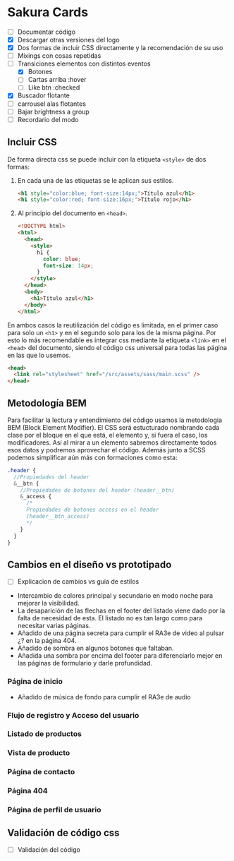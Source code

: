# Sakura Cards

- [ ] Documentar código
- [x] Descargar otras versiones del logo
- [x] Dos formas de incluir CSS directamente y la recomendación de su uso
- [ ] Mixings con cosas repetidas
- [ ] Transiciones elementos con distintos eventos
  - [x] Botones
  - [ ] Cartas arriba :hover
  - [ ] Like btn :checked
- [x] Buscador flotante
- [ ] carrousel alas flotantes
- [ ] Bajar brightness a group
- [ ] Recordario del modo

## Incluir CSS

De forma directa css se puede incluir con la etiqueta `<style>` de dos formas:

1. En cada una de las etiquetas se le aplican sus estilos.

   ```html
   <h1 style="color:blue; font-size:14px;">Título azul</h1>
   <h1 style="color:red; font-size:16px;">Título rojo</h1>
   ```

2. Al principio del documento en `<head>`.

   ```html
   <!DOCTYPE html>
   <html>
     <head>
       <style>
         h1 {
           color: blue;
           font-size: 14px;
         }
       </style>
     </head>
     <body>
       <h1>Título azul</h1>
     </body>
   </html>
   ```

En ambos casos la reutilización del código es limitada, en el primer caso para solo un `<h1>` y en el segundo solo para los de la misma página. Por esto lo más recomendable es integrar css mediante la etiqueta `<link>` en el `<head>` del documento, siendo el código css universal para todas las página en las que lo usemos.

```html
<head>
  <link rel="stylesheet" href="/src/assets/sass/main.scss" />
</head>
```

## Metodología BEM

Para facilitar la lectura y entendimiento del código usamos la metodologia BEM (Block Element Modifier). El CSS será estucturado nombrando cada clase por el bloque en el que está, el elemento y, si fuera el caso, los modificadores. Así al mirar a un elemento sabremos directamente todos esos datos y podremos aprovechar el código.
Además junto a SCSS podemos simplificar aún más con formaciones como esta:

```scss
.header {
  //Propiedades del header
  &__btn {
    //Propiedades de botones del header (header__btn)
    &_access {
      /*
      Propiedades de botones access en el header 
      (header__btn_access)
      */
    }
  }
}
```

## Cambios en el diseño vs prototipado

- [ ] Explicacion de cambios vs guia de estilos
- Intercambio de colores principal y secundario en modo noche para mejorar la visibilidad.
- La desaparición de las flechas en el footer del listado viene dado por la falta de necesidad de esta. El listado no es tan largo como para necesitar varias páginas.
- Añadido de una página secreta para cumplir el RA3e de video al pulsar ¿? en la página 404.
- Añadido de sombra en algunos botones que faltaban.
- Añadida una sombra por encima del footer para diferenciarlo mejor en las páginas de formulario y darle profundidad.

### Página de inicio

- Añadido de música de fondo para cumplir el RA3e de audio

### Flujo de registro y Acceso del usuario

### Listado de productos

### Vista de producto

### Página de contacto

### Página 404

### Página de perfil de usuario

## Validación de código css

- [ ] Validación del código
